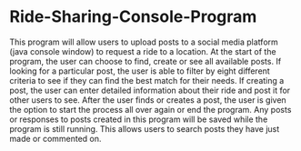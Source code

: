 # Ride-Sharing-Console-Program
This program will allow users to upload posts to a social media platform (java console window) to request a ride to a location.
At the start of the program, the user can choose to find, create or see all available posts.
If looking for a particular post, the user is able to filter by eight different criteria to see if they can find the best match for their needs.
If creating a post, the user can enter detailed information about their ride and post it for other users to see.
After the user finds or creates a post, the user is given the option to start the process all over again or end the program.
Any posts or responses to posts created in this program will be saved while the program is still running.
This allows users to search posts they have just made or commented on.
